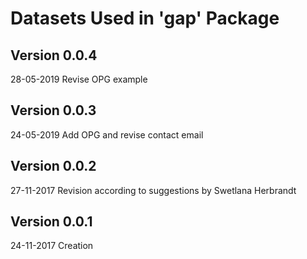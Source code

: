 # Datasets Used in 'gap' Package

## Version 0.0.4
28-05-2019	Revise OPG example

## Version 0.0.3
24-05-2019	Add OPG and revise contact email

## Version 0.0.2
27-11-2017	Revision according to suggestions by Swetlana Herbrandt

## Version 0.0.1
24-11-2017	Creation

